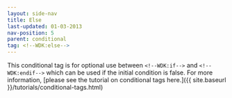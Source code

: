 ```yaml
---
layout: side-nav
title: Else
last-updated: 01-03-2013
nav-position: 5
parent: conditional
tag: <!--WDK:else-->
---
```


This conditional tag is for optional use between `<!--WDK:if-->` and `<!--WDK:endif-->` which can be used if the initial condition is false. For more information, [please see the tutorial on conditional tags here.]({{ site.baseurl }}/tutorials/conditional-tags.html)
